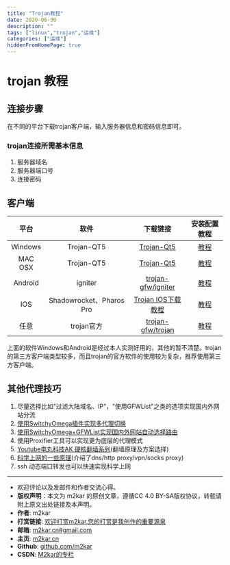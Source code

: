 ```yaml
---
title: "Trojan教程"
date: 2020-06-30
description: ""
tags: ["linux","trojan","运维"]
categories: ["运维"]
hiddenFromHomePage: true
---
```

# trojan 教程

## 连接步骤
在不同的平台下载trojan客户端，输入服务器信息和密码信息即可。

### trojan连接所需基本信息

1. 服务器域名
1. 服务器端口号
1. 连接密码

## 客户端

|   平台  |           软件           |                      下载链接                     | 安装配置教程 |
|:-------:|:------------------------:|:-------------------------------------------------:|:--------:|
| Windows |        Trojan-QT5        | [Trojan-Qt5][1] |  [教程][2]|
| MAC OSX |        Trojan-QT5        | [Trojan-Qt5][1] | [教程][2] |
| Android |          igniter         | [trojan-gfw/igniter][3]  | [教程][4] |
|   IOS   | Shadowrocket、Pharos Pro | [Trojan IOS下载教程][5]  | [教程][6]  |
| 任意    | trojan官方               | [trojan-gfw/trojan][7] | [教程][8] |

上面的软件Windows和Android是经过本人实测好用的，其他的暂不清楚。trojan的第三方客户端类型较多，而且trojan的官方软件的使用较为复杂，推荐使用第三方客户端。

## 其他代理技巧

1. 尽量选择比如"过滤大陆域名、IP"，"使用GFWList"之类的选项实现国内外网站分流
2. [使用SwitchyOmega插件实现多代理切换][9]
3. [使用SwitchyOmega+GFWList实现国内外网站自动选择路由][10]
4. 使用Proxifier工具可以实现更为底层的代理模式
5. [Youtube电丸科技AK 硬核翻墙系列][11](翻墙原理及方案选择)
6. [科学上网的一些原理][12](介绍了dns/http proxy/vpn/socks proxy)
7. ssh 动态端口转发也可以快速实现科学上网


[1]: https://github.com/Trojan-Qt5/Trojan-Qt5/releases
[2]: https://zhujiget.com/4139.html
[3]: https://github.com/trojan-gfw/igniter/releases
[4]: https://ssr.tools/1301
[5]: https://tlanyan.me/get-proxy-clients/
[6]: https://www.hijk.pw/shadowrocket-config-trojan-tutorial/
[7]: https://github.com/trojan-gfw/trojan/releases
[8]: https://tlanyan.me/trojan-tutorial/#v2rayN
[9]: https://proxy-switchyomega.com/settings/
[10]: https://www.phpvar.com/archives/4567.html
[11]: https://www.youtube.com/playlist?list=PLqybz7NWybwUgR-S6m78tfd-lV4sBvGFG
[12]: http://hengyunabc.github.io/something-about-science-surf-the-internet/

-------

- 欢迎评论以及发邮件和作者交流心得。
- **版权声明**：本文为 m2kar 的原创文章，遵循CC 4.0 BY-SA版权协议，转载请附上原文出处链接及本声明。
- **作者**: m2kar
- **打赏链接**: [欢迎打赏m2kar,您的打赏是我创作的重要源泉](http://m2kar-cn.mikecrm.com/wy97haW)
- **邮箱**: [m2kar.cn#gmail.com](mailto:m2kar.cn@gmail.com)
- **主页**: [m2kar.cn](https://m2kar.cn)
- **Github**: [github.com/m2kar](https://github.com/m2kar)
- **CSDN**: [M2kar的专栏](https://m2kar.blog.csdn.net)

